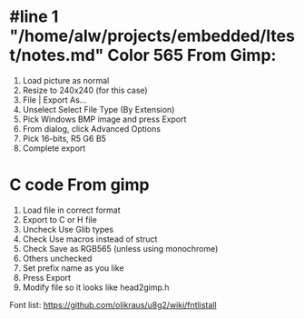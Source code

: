 #line 1 "/home/alw/projects/embedded/ltest/notes.md"
Color 565 From Gimp:
===
1. Load picture as normal
2. Resize to 240x240 (for this case)
3. File | Export As...
4. Unselect Select File Type (By Extension)
5. Pick Windows BMP image and press Export
6. From dialog, click Advanced Options
7. Pick 16-bits, R5 G6 B5
8. Complete export

C code From gimp
===
1. Load file in correct format
2. Export to C or H file
3. Uncheck Use Glib types
4. Check Use macros instead of struct
5. Check Save as RGB565 (unless using monochrome)
6. Others unchecked
7. Set prefix name as you like
8. Press Export
9. Modify file so it looks like head2gimp.h
    

Font list:
https://github.com/olikraus/u8g2/wiki/fntlistall

